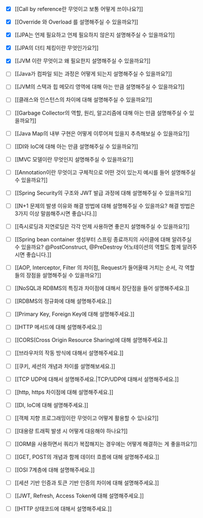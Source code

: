 
- [x] [[Call by reference란 무엇이고 보통 어떻게 쓰이나요?]]
- [x] [[Override 와 Overload 를 설명해주실 수 있을까요?]]
- [x] [[JPA는 언제 필요하고 언제 필요하지 않은지 설명해주실 수 있을까요?]]
- [x] [[JPA의 더티 체킹이란 무엇인가요?]]
- [x] [[JVM 이란 무엇이고 왜 필요한지 설명해주실 수 있을까요?]]
- [ ] [[Java가 컴파일 되는 과정은 어떻게 되는지 설명해주실 수 있을까요?]]
- [ ] [[JVM의 스택과 힙 메모리 영역에 대해 아는 만큼 설명해주실 수 있을까요?]]
- [ ] [[클래스와 인스턴스의 차이에 대해 설명해주실 수 있을까요?]]
- [ ] [[Garbage Collector의 역할, 원리, 알고리즘에 대해 아는 만큼 설명해주실 수 있을까요?]]
- [ ] [[Java Map의 내부 구현은 어떻게 이루어져 있을지 추측해보실 수 있을까요?]]
- [ ] [[DI와 IoC에 대해 아는 만큼 설명해주실 수 있을까요?]]
- [ ] [[MVC 모델이란 무엇인지 설명해주실 수 있을까요?]]
- [ ] [[Annotation이란 무엇이고 구체적으로 어떤 것이 있는지 예시를 들어 설명해주실 수 있을까요?]]
- [ ] [[Spring Security의 구조와 JWT 발급 과정에 대해 설명해주실 수 있을까요?]]
- [ ] [[N+1 문제의 발생 이유와 해결 방법에 대해 설명해주실 수 있을까요? 해결 방법은 3가지 이상 말씀해주시면 좋습니다.]]
- [ ] [[즉시로딩과 지연로딩은 각각 언제 사용하면 좋은지 설명해주실 수 있을까요?]]
- [ ] [[Spring bean container 생성부터 스프링 종료까지의 사이클에 대해 알려주실 수 있을까요? @PostConstruct, @PreDestroy 어노테이션의 역할도 함께 알려주시면 좋습니다.]]
- [ ] [[AOP, Interceptor, Filter 의 차이점, Request가 들어올때 거치는 순서, 각 역할들의 장점을 설명해주실 수 있을까요?]]

- [ ] [[NoSQL과 RDBMS의 특징과 차이점에 대해서 장단점을 들어 설명해주세요.]]
- [ ] [[RDBMS의 정규화에 대해 설명해주세요.]]
- [ ] [[Primary Key, Foreign Key에 대해 설명해주세요.]]
- [ ] [[HTTP 메서드에 대해 설명해주세요.]]
- [ ] [[CORS(Cross Origin Resource Sharing)에 대해 설명해주세요.]]
- [ ] [[브라우저의 작동 방식에 대해서 설명해주세요.]]
- [ ] [[쿠키, 세션의 개념과 차이를 설명해보세요.]]
- [ ] [[TCP UDP에 대해서 설명해주세요.|TCP/UDP에 대해서 설명해주세요.]]
- [ ] [[http, https 차이점에 대해 설명해주세요.]]
- [ ] [[DI, IoC에 대해 설명해주세요.]]
- [ ] [[객체 지향 프로그래밍이란 무엇이고 어떻게 활용할 수 있나요?]]
- [ ] [[대용량 트래픽 발생 시 어떻게 대응해야 하나요?]]
- [ ] [[ORM을 사용하면서 쿼리가 복잡해지는 경우에는 어떻게 해결하는 게 좋을까요?]]
- [ ] [[GET, POST의 개념과 함께 데이터 흐름에 대해 설명해주세요.]]
- [ ] [[OSI 7계층에 대해 설명해주세요.]]
- [ ] [[세션 기반 인증과 토큰 기반 인증의 차이에 대해 설명해주세요.]]
- [ ] [[JWT, Refresh, Access Token에 대해 설명해주세요.]]
- [ ] [[HTTP 상태코드에 대해서 설명해주세요.]]
